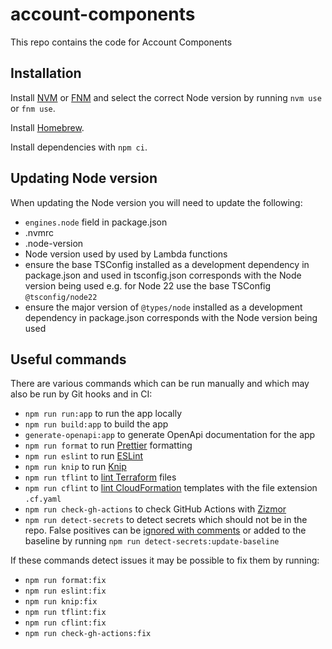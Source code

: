 # account-components

This repo contains the code for Account Components

## Installation

Install [NVM](https://github.com/nvm-sh/nvm) or [FNM](https://github.com/Schniz/fnm) and select the correct Node version by running `nvm use` or `fnm use`.

Install [Homebrew](https://brew.sh/).

Install dependencies with `npm ci`.

## Updating Node version

When updating the Node version you will need to update the following:

- `engines.node` field in package.json
- .nvmrc
- .node-version
- Node version used by used by Lambda functions
- ensure the base TSConfig installed as a development dependency in package.json and used in tsconfig.json corresponds with the Node version being used e.g. for Node 22 use the base TSConfig `@tsconfig/node22`
- ensure the major version of `@types/node` installed as a development dependency in package.json corresponds with the Node version being used

## Useful commands

There are various commands which can be run manually and which may also be run by Git hooks and in CI:

- `npm run run:app` to run the app locally
- `npm run build:app` to build the app
- `generate-openapi:app` to generate OpenApi documentation for the app
- `npm run format` to run [Prettier](https://prettier.io/) formatting
- `npm run eslint` to run [ESLint](https://eslint.org/)
- `npm run knip` to run [Knip](https://knip.dev/)
- `npm run tflint` to [lint Terraform](https://github.com/terraform-linters/tflint) files
- `npm run cflint` to [lint CloudFormation](https://github.com/aws-cloudformation/cfn-lint) templates with the file extension `.cf.yaml`
- `npm run check-gh-actions` to check GitHub Actions with [Zizmor](https://docs.zizmor.sh/)
- `npm run detect-secrets` to detect secrets which should not be in the repo. False positives can be [ignored with comments](https://github.com/Yelp/detect-secrets?tab=readme-ov-file#inline-allowlisting) or added to the baseline by running `npm run detect-secrets:update-baseline`

If these commands detect issues it may be possible to fix them by running:

- `npm run format:fix`
- `npm run eslint:fix`
- `npm run knip:fix`
- `npm run tflint:fix`
- `npm run cflint:fix`
- `npm run check-gh-actions:fix`
